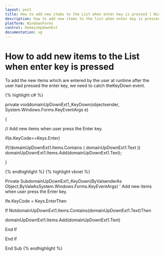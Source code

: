 ```yaml
---
layout: post
title: How to add new items to the List when enter key is pressed | WindowsForms | Syncfusion
description: how to add new items to the list when enter key is pressed
platform: WindowsForms
control: DomainUpdownExt 
documentation: ug
---
```

# How to add new items to the List when enter key is pressed

To add the new items which are entered by the user at runtime after the user had pressed the enter key, we need to catch theKeyDown event.



{% highlight c# %}

private voiddomainUpDownExt1_KeyDown(objectsender, System.Windows.Forms.KeyEventArgs e)

{

// Add new items when user press the Enter key.

if(e.KeyCode==Keys.Enter)

if(!domainUpDownExt1.Items.Contains ( domainUpDownExt1.Text )) domainUpDownExt1.Items.Add(domainUpDownExt1.Text);

}



{% endhighlight  %}
{% highlight vbnet %}


Private SubdomainUpDownExt1_KeyDown(ByValsenderAs Object,ByValeAsSystem.Windows.Forms.KeyEventArgs)
 ' Add new items when user press the Enter key.

Ife.KeyCode = Keys.EnterThen

If NotdomainUpDownExt1.Items.Contains(domainUpDownExt1.Text)Then

domainUpDownExt1.Items.Add(domainUpDownExt1.Text)

End If

End If

End Sub
{% endhighlight  %}